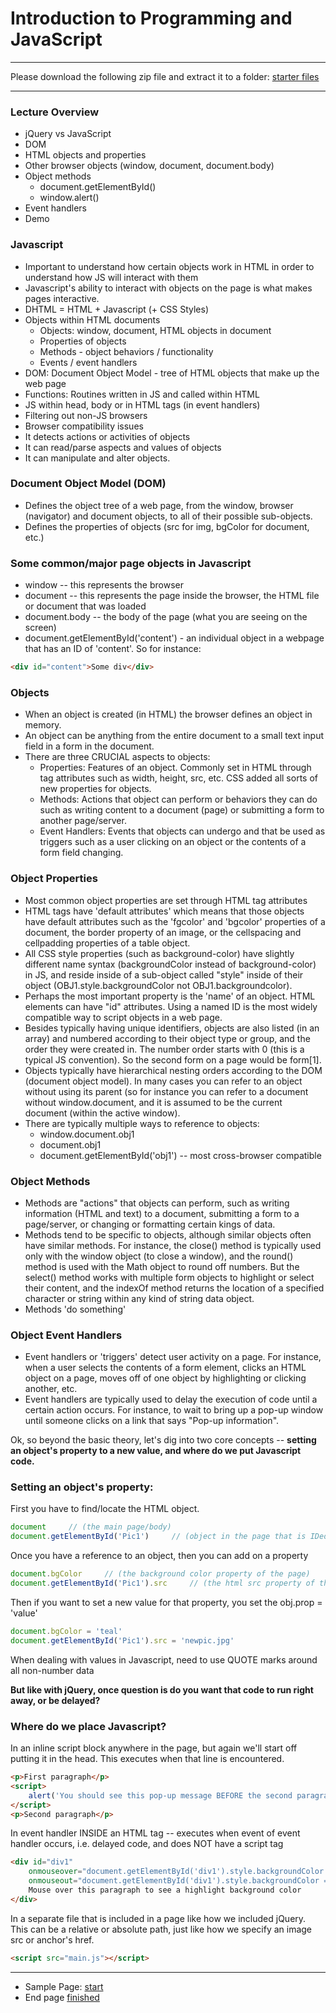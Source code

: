 Introduction to Programming and JavaScript
==========================================

******************************************************************
Please download the following zip file and extract it to a folder: 
[starter files](http://itpwebdev.herokuapp.com/starters/301/intro_to_js_and_programming.zip)
******************************************************************

### Lecture Overview

* jQuery vs JavaScript
* DOM
* HTML objects and properties
* Other browser objects (window, document, document.body)
* Object methods
	* document.getElementById()
	* window.alert()
* Event handlers
* Demo

### Javascript

* Important to understand how certain objects work in HTML in order to understand how JS will interact with them
* Javascript's ability to interact with objects on the page is what makes pages interactive.
*	DHTML = HTML + Javascript (+ CSS Styles)
*	Objects within HTML documents
	*	Objects: window, document, HTML objects in document
	*	Properties of objects
	*	Methods - object behaviors / functionality
	*	Events / event handlers
*	DOM: Document Object Model - tree of HTML objects that make up the web page
*	Functions: Routines written in JS and called within HTML
*	JS within head, body or in HTML tags (in event handlers)
*	Filtering out non-JS browsers
*	Browser compatibility issues
*	It detects actions or activities of objects
*	It can read/parse aspects and values of objects
*	It can manipulate and alter objects.

  
### Document Object Model (DOM)

*	Defines the object tree of a web page, from the window, browser (navigator) and document objects, to all of their possible sub-objects.
*	Defines the properties of objects (src for img, bgColor for document, etc.)

### Some common/major page objects in Javascript

*	window -- this represents the browser   
*	document -- this represents the page inside the browser, the HTML file or document that was loaded   
*	document.body -- the body of the page (what you are seeing on the screen)   
*	document.getElementById('content') - an individual object in a webpage that has an ID of 'content'. So for instance:

```html
<div id="content">Some div</div>
```

### Objects

*	When an object is created (in HTML) the browser defines an object in memory. 
*	An object can be anything from the entire document to a small text input field in a form in the document.
*	There are three CRUCIAL aspects to objects:
	*	Properties: Features of an object. Commonly set in HTML through tag attributes such as width, height, src, etc. CSS added all sorts of new properties for objects.
	*	Methods: Actions that object can perform or behaviors they can do such as writing content to a document (page) or submitting a form to another page/server.
	*	Event Handlers: Events that objects can undergo and that be used as triggers such as a user clicking on an object or the contents of a form field changing.

### Object Properties

*	Most common object properties are set through HTML tag attributes
*	HTML tags have 'default attributes' which means that those objects have default attributes such as the 'fgcolor' and 'bgcolor' properties of a document, the border property of an image, or the cellspacing and cellpadding properties of a table object.
*	All CSS style properties (such as background-color) have slightly different name syntax (backgroundColor instead of background-color) in JS, and reside inside of a sub-object called "style" inside of their object (OBJ1.style.backgroundColor not OBJ1.backgroundcolor).
*	Perhaps the most important property is the 'name' of an object. HTML elements can have "id" attributes. Using a named ID is the most widely compatible way to script objects in a web page.
*	Besides typically having unique identifiers, objects are also listed (in an array) and numbered according to their object type or group, and the order they were created in. The number order starts with 0 (this is a typical JS convention). So the second form on a page would be form[1].
*	Objects typically have hierarchical nesting orders according to the DOM (document object model). In many cases you can refer to an object without using its parent (so for instance you can refer to a document without window.document, and it is assumed to be the current document (within the active window).
*	There are typically multiple ways to reference to objects:
	*	window.document.obj1
	*	document.obj1
	*	document.getElementById('obj1') -- most cross-browser compatible

### Object Methods

*	Methods are "actions" that objects can perform, such as writing information (HTML and text) to a document, submitting a form to a page/server, or changing or formatting certain kings of data.
*	Methods tend to be specific to objects, although similar objects often have similar methods. For instance, the close() method is typically used only with the window object (to close a window), and the round() method is used with the Math object to round off numbers. But the select() method works with multiple form objects to highlight or select their content, and the indexOf method returns the location of a specified character or string within any kind of string data object.
*	Methods 'do something'

### Object Event Handlers

*	Event handlers or 'triggers' detect user activity on a page. For instance, when a user selects the contents of a form element, clicks an HTML object on a page, moves off of one object by highlighting or clicking another, etc. 
*	Event handlers are typically used to delay the execution of code until a certain action occurs. For instance, to wait to bring up a pop-up window until someone clicks on a link that says "Pop-up information".



Ok, so beyond the basic theory, let's dig into two core concepts -- __setting an object's property to a new value, and where do we put Javascript code.__


### Setting an object's property:

First you have to find/locate the HTML object.

```js
document     // (the main page/body)
document.getElementById('Pic1')     // (object in the page that is IDed as Pic1)
```
	
Once you have a reference to an object, then you can add on a property

```js
document.bgColor     // (the background color property of the page)
document.getElementById('Pic1').src     // (the html src property of the object IDed as Pic1)
```

Then if you want to set a new value for that property, you set the obj.prop = 'value'

```js
document.bgColor = 'teal'
document.getElementById('Pic1').src = 'newpic.jpg'
```

When dealing with values in Javascript, need to use QUOTE marks around all non-number data

__But like with jQuery, once question is do you want that code to run right away, or be delayed?__

### Where do we place Javascript?

In an inline script block anywhere in the page, but again we'll start off putting it in the head. This executes when that line is encountered.

```html
<p>First paragraph</p>
<script>
	alert('You should see this pop-up message BEFORE the second paragraph eppears on the page.');
</script>
<p>Second paragraph</p>
```
	
In event handler INSIDE an HTML tag -- executes when event of event handler occurs, i.e. delayed code, and does NOT have a script tag

```html
<div id="div1" 
	onmouseover="document.getElementById('div1').style.backgroundColor = 'yellow'" 
	onmouseout="document.getElementById('div1').style.backgroundColor = 'white'">
	Mouse over this paragraph to see a highlight background color
</div>
```

In a separate file that is included in a page like how we included jQuery. This can be a relative or absolute path, just like how we specify an image src or anchor's href.

```html
<script src="main.js"></script>
```

*****************************************************************************************************************

* Sample Page: [start](http://webdev.usc.edu/itp301/lecture_examples/js1a_start.html)
* End page [finished](http://webdev.usc.edu/itp301/lecture_examples/js1a_end.html)

